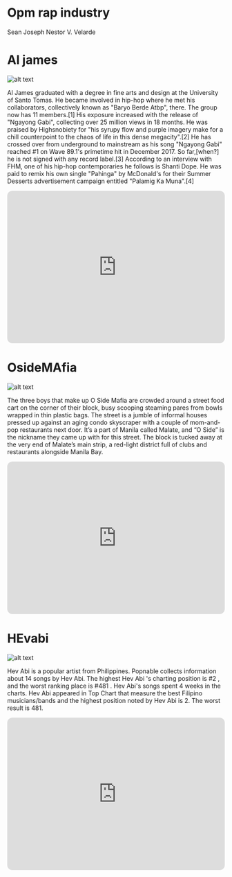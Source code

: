 # Opm rap industry
Sean Joseph Nestor V. Velarde
# Al james
![alt text](https://i.pinimg.com/564x/ee/c2/1d/eec21deae2b5a1dfd62d92ee900d0ed4.jpg)

Al James graduated with a degree in fine arts and design at the University of Santo Tomas. He became involved in hip-hop where he met his collaborators, collectively known as "Baryo Berde Atbp", there. The group now has 11 members.[1] His exposure increased with the release of "Ngayong Gabi", collecting over 25 million views in 18 months. He was praised by Highsnobiety for "his syrupy flow and purple imagery make for a chill counterpoint to the chaos of life in this dense megacity".[2] He has crossed over from underground to mainstream as his song "Ngayong Gabi" reached #1 on Wave 89.1's primetime hit in December 2017. So far,[when?] he is not signed with any record label.[3] According to an interview with FHM, one of his hip-hop contemporaries he follows is Shanti Dope. He was paid to remix his own single "Pahinga" by McDonald's for their Summer Desserts advertisement campaign entitled "Palamig Ka Muna".[4]

<iframe style="border-radius:12px" src="https://open.spotify.com/embed/track/0KeZ6mv7rL5wfF7TuxSUdk?utm_source=generator&theme=0" width="100%" height="352" frameBorder="0" allowfullscreen="" allow="autoplay; clipboard-write; encrypted-media; fullscreen; picture-in-picture" loading="lazy"></iframe>

# OsideMAfia
![alt text](https://im3.ezgif.com/tmp/ezgif-3-514e030b63.png)

The three boys that make up O Side Mafia are crowded around a street food cart on the corner of their block, busy scooping steaming pares from bowls wrapped in thin plastic bags. The street is a jumble of informal houses pressed up against an aging condo skyscraper with a couple of mom-and-pop restaurants next door. It’s a part of Manila called Malate, and “O Side” is the nickname they came up with for this street. The block is tucked away at the very end of Malate’s main strip, a red-light district full of clubs and restaurants alongside Manila Bay.

<iframe style="border-radius:12px" src="https://open.spotify.com/embed/track/1fRLcqxVwpzpua8E6Se2sN?utm_source=generator" width="100%" height="352" frameBorder="0" allowfullscreen="" allow="autoplay; clipboard-write; encrypted-media; fullscreen; picture-in-picture" loading="lazy"></iframe>

# HEvabi 
![alt text](https://im3.ezgif.com/tmp/ezgif-3-9de9806f9c.png)

Hev Abi is a popular artist from Philippines. Popnable collects information about 14 songs by Hev Abi. The highest Hev Abi 's charting position is #2 , and the worst ranking place is #481 . Hev Abi's songs spent 4 weeks in the charts. Hev Abi appeared in Top Chart that measure the best Filipino musicians/bands and the highest position noted by Hev Abi is 2. The worst result is 481.

<iframe style="border-radius:12px" src="https://open.spotify.com/embed/track/0szRYVD2MwFzQMs58PT1Ec?utm_source=generator&theme=0" width="100%" height="352" frameBorder="0" allowfullscreen="" allow="autoplay; clipboard-write; encrypted-media; fullscreen; picture-in-picture" loading="lazy"></iframe>
